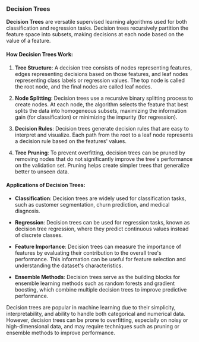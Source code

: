 ### Decision Trees

**Decision Trees** are versatile supervised learning algorithms used for both classification and regression tasks. Decision trees recursively partition the feature space into subsets, making decisions at each node based on the value of a feature.

#### How Decision Trees Work:

1. **Tree Structure**:
   A decision tree consists of nodes representing features, edges representing decisions based on those features, and leaf nodes representing class labels or regression values. The top node is called the root node, and the final nodes are called leaf nodes.

2. **Node Splitting**:
   Decision trees use a recursive binary splitting process to create nodes. At each node, the algorithm selects the feature that best splits the data into homogeneous subsets, maximizing the information gain (for classification) or minimizing the impurity (for regression).

3. **Decision Rules**:
   Decision trees generate decision rules that are easy to interpret and visualize. Each path from the root to a leaf node represents a decision rule based on the features' values.

4. **Tree Pruning**:
   To prevent overfitting, decision trees can be pruned by removing nodes that do not significantly improve the tree's performance on the validation set. Pruning helps create simpler trees that generalize better to unseen data.

#### Applications of Decision Trees:

- **Classification**: Decision trees are widely used for classification tasks, such as customer segmentation, churn prediction, and medical diagnosis.

- **Regression**: Decision trees can be used for regression tasks, known as decision tree regression, where they predict continuous values instead of discrete classes.

- **Feature Importance**: Decision trees can measure the importance of features by evaluating their contribution to the overall tree's performance. This information can be useful for feature selection and understanding the dataset's characteristics.

- **Ensemble Methods**: Decision trees serve as the building blocks for ensemble learning methods such as random forests and gradient boosting, which combine multiple decision trees to improve predictive performance.

Decision trees are popular in machine learning due to their simplicity, interpretability, and ability to handle both categorical and numerical data. However, decision trees can be prone to overfitting, especially on noisy or high-dimensional data, and may require techniques such as pruning or ensemble methods to improve performance.
